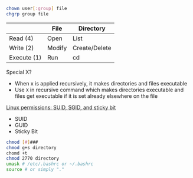 ```sh
chown user[:group] file
chgrp group file
```


|             | File   | Directory     |
| ----------- | ------ | ------------- |
| Read (4)    | Open   | List          |
| Write (2)   | Modify | Create/Delete |
| Execute (1) | Run    | cd            |
Special X?
- When x is applied recursively, it makes directories and files executable
- Use `X` in recursive command which makes directories executable and files get executable if it is set already elsewhere on the file

[Linux permissions: SUID, SGID, and sticky bit](https://www.redhat.com/en/blog/suid-sgid-sticky-bit)

- SUID
- GUID
- Sticky Bit

```sh
chmod [#]###
chmod g+s directory
chomd +t
chmod 2770 directory
umask # /etc/.bashrc or ~/.bashrc
source # or simply "."

```


